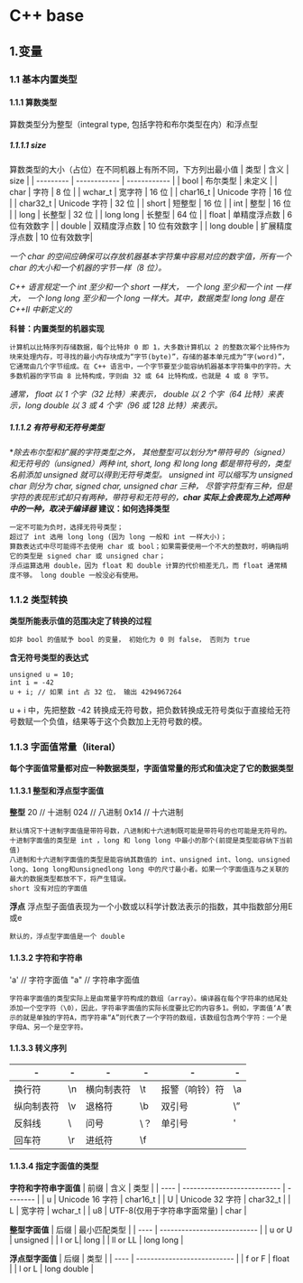 # C++ base



## 1.变量
### 1.1 基本内置类型
#### 1.1.1 算数类型
算数类型分为整型（integral type,  包括字符和布尔类型在内）和浮点型

##### 1.1.1.1 size
算数类型的大小（占位）在不同机器上有所不同，下方列出最小值
| 类型      | 含义         | size         |
| --------- | ------------ | ------------ |
| bool      | 布尔类型     | 未定义       |
| char      | 字符         | 8 位         |
| wchar_t   | 宽字符       | 16 位        |
| char16_t  | Unicode 字符 | 16 位        |
| char32_t  | Unicode 字符 | 32 位        |
| short     | 短整型       | 16 位        |
| int       | 整型         | 16 位        |
| long      | 长整型       | 32 位        |
| long long | 长整型            | 64 位        |
| float		| 单精度浮点数 | 6 位有效数字 |
| double | 双精度浮点数 | 10 位有效数字 |
| long double | 扩展精度浮点数 | 10 位有效数字|

*一个 char 的空间应确保可以存放机器基本字符集中容易对应的数字值，所有一个 char 的大小和一个机器的字节一样（8 位）。*

*C++ 语言规定一个 int 至少和一个 short 一样大， 一个 long 至少和一个 int 一样大， 一个 long long 至少和一个 long 一样大。其中，数据类型 long long 是在 C++Ⅱ 中新定义的*

**科普：内置类型的机器实现**
```
计算机以比特序列存储数据，每个比特非 0 即 1，大多数计算机以 2 的整数次幂个比特作为块来处理内存，可寻找的最小内存块成为“字节(byte)”，存储的基本单元成为“字(word)”，它通常由几个字节组成。在 C++ 语言中，一个字节要至少能容纳机器基本字符集中的字符。大多数机器的字节由 8 比特构成，字则由 32 或 64 比特构成，也就是 4 或 8 字节。
```
*通常， float 以 1 个字（32 比特）来表示， double 以 2 个字（64 比特）来表示，long double 以 3 或 4 个字（96 或 128 比特）来表示。*

##### 1.1.1.2 有符号和无符号类型
**除去布尔型和扩展的字符类型之外， 其他整型可以划分为*带符号的（signed）*和*无符号的（unsigned）*两种**
*int, short, long 和 long long 都是带符号的，类型名前添加 unsigned 就可以得到无符号类型。 unsigned int 可以缩写为 unsigned*
*char 则分为 char, signed char, unsigned char 三种， 尽管字符型有三种，但是字符的表现形式却只有两种，带符号和无符号的，**char 实际上会表现为上述两种中的一种，取决于编译器***
**建议：如何选择类型**
```
一定不可能为负时，选择无符号类型；
超过了 int 选用 long long (因为 long 一般和 int 一样大小)；
算数表达式中尽可能得不去使用 char 或 bool；如果需要使用一个不大的整数时，明确指明它的类型是 signed char 或 unsigned char；
浮点运算选用 double，因为 float 和 double 计算的代价相差无几，而 float 通常精度不够。 long double 一般没必有使用。
```
### 1.1.2 类型转换
**类型所能表示值的范围决定了转换的过程**
```
如非 bool 的值赋予 bool 的变量， 初始化为 0 则 false， 否则为 true
```

**含无符号类型的表达式**
```
unsigned u = 10;
int i = -42
u + i; // 如果 int 占 32 位， 输出 4294967264
```
u + i 中，先把整数 -42 转换成无符号数，把负数转换成无符号类似于直接给无符号数赋一个负值，结果等于这个负数加上无符号数的模。
### 1.1.3 字面值常量（literal）
**每个字面值常量都对应一种数据类型，字面值常量的形式和值决定了它的数据类型**

#### 1.1.3.1 整型和浮点型字面值
**整型**
20 // 十进制
024 // 八进制
0x14 // 十六进制
```
默认情况下十进制字面值是带符号数，八进制和十六进制既可能是带符号的也可能是无符号的。十进制字面值的类型是 int ，long 和 long long 中最小的那个(前提是类型能容纳下当前值)
八进制和十六进制字面值的类型是能容纳其数值的 int、unsigned int、long、unsigned long、1ong long和unsignedlong long 中的尺寸最小者。如果一个字面值连与之关联的最大的数据类型都放不下，将产生错误。
short 没有对应的字面值
```

**浮点**
浮点型子面值表现为一个小数或以科学计数法表示的指数，其中指数部分用E或e
```
默认的，浮点型字面值是一个 double
```
#### 1.1.3.2 字符和字符串
'a' // 字符字面值
"a" // 字符串字面值
```
字符串字面值的类型实际上是由常量字符构成的数组（array）。编译器在每个字符串的结尾处添加一个空字符（\0），因此，字符串字面值的实际长度要比它的内容多1。例如，字面值‘A’表示的就是单独的字符A，而字符串“A”则代表了一个字符的数组，该数组包含两个字符：一个是字母A、另一个是空字符。
```
#### 1.1.3.3 转义序列


|-|-|-|-|-|-|
| --------- | ------------ | ------------ | ------------ | ------------ | ------------ |
| 换行符 | \n | 横向制表符 | \t | 报警（响铃）符 | \a|
| 纵向制表符 | \v | 退格符 | \b | 双引号 | \” |
| 反斜线 |	\\ | 问号 | \？ | 单引号 | \' |
| 回车符 | \r | 进纸符| \f |
#### 1.1.3.4 指定字面值的类型
**字符和字符串字面值**
| 前缀 | 含义                        | 类型     |
| ---- | --------------------------- | -------- |
| u    | Unicode 16 字符             | char16_t |
| U    | Unicode 32 字符             | char32_t |
| L    | 宽字符                      | wchar_t  |
| u8   | UTF-8(仅用于字符串字面常量) | char |

**整型字面值**
| 后缀 | 最小匹配类型 | 
| ---- | --------------------------- | 
| u or U   | unsigned | 
| l or L| long | 
| ll or LL | long long | 

**浮点型字面值**
| 后缀 | 类型 | 
| ---- | --------------------------- | 
| f  or F | float | 
| l or L | long double | 


